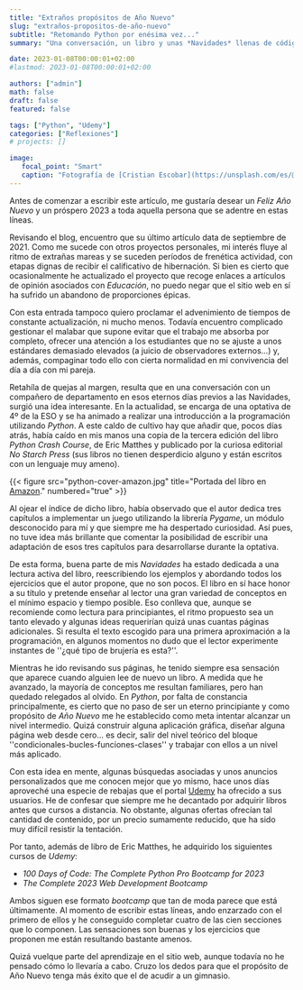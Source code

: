 ```yaml
---
title: "Extraños propósitos de Año Nuevo"
slug: "extraños-propositos-de-año-nuevo"
subtitle: "Retomando Python por enésima vez..."
summary: "Una conversación, un libro y unas *Navidades* llenas de código."

date: 2023-01-08T00:00:01+02:00
#lastmod: 2023-01-08T00:00:01+02:00

authors: ["admin"]
math: false
draft: false
featured: false

tags: ["Python", "Udemy"]
categories: ["Reflexiones"]
# projects: []

image:
   focal_point: "Smart"
   caption: "Fotografía de [Cristian Escobar](https://unsplash.com/es/@cristian1), disponible en [Unsplash](https://unsplash.com/es/fotos/abkEAOjnY0s)."
---
```


Antes de comenzar a escribir este artículo, me gustaría desear un *Feliz Año Nuevo* y un próspero 2023 a toda aquella persona que se adentre en estas líneas.

Revisando el blog, encuentro que su último artículo data de septiembre de 2021. Como me sucede con otros proyectos personales, mi interés fluye al ritmo de extrañas mareas y se suceden períodos de frenética actividad, con etapas dignas de recibir el calificativo de hibernación. Si bien es cierto que ocasionalmente he actualizado el proyecto que recoge enlaces a artículos de opinión asociados con *Educación*, no puedo negar que el sitio web en sí ha sufrido un abandono de proporciones épicas.

Con esta entrada tampoco quiero proclamar el advenimiento de tiempos de constante actualización, ni mucho menos. Todavía encuentro complicado gestionar el malabar que supone evitar que el trabajo me absorba por completo, ofrecer una atención a los estudiantes que no se ajuste a unos estándares demasiado elevados (a juicio de observadores externos...) y, además, compaginar todo ello con cierta normalidad en mi convivencia del día a día con mi pareja.

Retahíla de quejas al margen, resulta que en una conversación con un compañero de departamento en esos eternos días previos a las Navidades, surgió una idea interesante. En la actualidad, se encarga de una optativa de 4º de la ESO y se ha animado a realizar una introducción a la programación utilizando *Python*. A este caldo de cultivo hay que añadir que, pocos días atrás, había caído en mis manos una copia de la tercera edición del libro *Python Crash Course*, de Eric Matthes y publicado por la curiosa editorial *No Starch Press* (sus libros no tienen desperdicio alguno y están escritos con un lenguaje muy ameno).

{{< figure src="python-cover-amazon.jpg" title="Portada del libro en [Amazon](https://www.amazon.es/Python-Crash-Course-Eric-Matthes/dp/1718502702/)." numbered="true" >}}

Al ojear el índice de dicho libro, había observado que el autor dedica tres capítulos a implementar un juego utilizando la librería *Pygame*, un módulo desconocido para mí y que siempre me ha despertado curiosidad. Así pues, no tuve idea más brillante que comentar la posibilidad de escribir una adaptación de esos tres capítulos para desarrollarse durante la optativa.

De esta forma, buena parte de mis *Navidades* ha estado dedicada a una lectura activa del libro, reescribiendo los ejemplos y abordando todos los ejercicios que el autor propone, que no son pocos. El libro en sí hace honor a su título y pretende enseñar al lector una gran variedad de conceptos en el mínimo espacio y tiempo posible. Eso conlleva que, aunque se recomiende como lectura para principiantes, el ritmo propuesto sea un tanto elevado y algunas ideas requerirían quizá unas cuantas páginas adicionales. Si resulta el texto escogido para una primera aproximación a la programación, en algunos momentos no dudo que el lector experimente instantes de ''¿qué tipo de brujería es esta?''.

Mientras he ido revisando sus páginas, he tenido siempre esa sensación que aparece cuando alguien lee de nuevo un libro. A medida que he avanzado, la mayoría de conceptos me resultan familiares, pero han quedado relegados al olvido. En *Python*, por falta de constancia principalmente, es cierto que no paso de ser un eterno principiante y como propósito de *Año Nuevo* me he establecido como meta intentar alcanzar un nivel intermedio. Quizá construir alguna aplicación gráfica, diseñar alguna página web desde cero... es decir, salir del nivel teórico del bloque ''condicionales-bucles-funciones-clases'' y trabajar con ellos a un nivel más aplicado.

Con esta idea en mente, algunas búsquedas asociadas y unos anuncios personalizados que me conocen mejor que yo mismo, hace unos días aproveché una especie de rebajas que el portal [Udemy](https://www.udemy.com/) ha ofrecido a sus usuarios. He de confesar que siempre me he decantado por adquirir libros antes que cursos a distancia. No obstante, algunas ofertas ofrecían tal cantidad de contenido, por un precio sumamente reducido, que ha sido muy difícil resistir la tentación.

Por tanto, además de libro de Eric Matthes, he adquirido los siguientes cursos de *Udemy*:
- *100 Days of Code: The Complete Python Pro Bootcamp for 2023*
- *The Complete 2023 Web Development Bootcamp*

Ambos siguen ese formato *bootcamp* que tan de moda parece que está últimamente. Al momento de escribir estas líneas, ando enzarzado con el primero de ellos y he conseguido completar cuatro de las cien secciones que lo componen. Las sensaciones son buenas y los ejercicios que proponen me están resultando bastante amenos.

Quizá vuelque parte del aprendizaje en el sitio web, aunque todavía no he pensado cómo lo llevaría a cabo. Cruzo los dedos para que el propósito de Año Nuevo tenga más éxito que el de acudir a un gimnasio.
